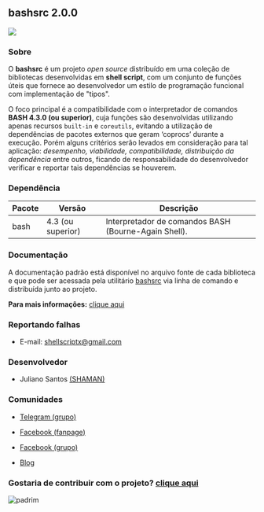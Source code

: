 ## bashsrc 2.0.0

![](https://raw.githubusercontent.com/shellscriptx/bashsrc/master/bashsrc.png)

### Sobre

O **bashsrc** é um projeto _open source_ distribuído em uma coleção de bibliotecas desenvolvidas em **shell script**, com um conjunto de funções úteis que fornece ao desenvolvedor um estilo de programação funcional com implementação de "tipos".

O foco principal é a compatibilidade com o interpretador de comandos **BASH 4.3.0 (ou superior)**, cuja  funções são  desenvolvidas  utilizando  apenas  recursos  `built-in` e `coreutils`, evitando a utilização de dependências de pacotes externos que geram ‘coprocs’ durante a execução. Porém  alguns  critérios  serão levados em consideração para tal aplicação: _desempenho, viabilidade, compatibilidade, distribuição da  dependência_ entre outros, ficando  de responsabilidade do desenvolvedor verificar e reportar tais dependências se houverem.

### Dependência

|Pacote|Versão|Descrição|
|-|-|-|
|bash|4.3 (ou superior)|Interpretador de comandos BASH (Bourne-Again Shell).|

### Documentação

A  documentação  padrão  está disponível no arquivo fonte de cada biblioteca e que pode ser acessada pela utilitário [bashsrc](https://github.com/shellscriptx/bashsrc/wiki/Utilit%C3%A1rio) via linha de comando e distribuída junto ao  projeto.


**Para mais informações:** [clique aqui](https://github.com/shellscriptx/bashsrc/wiki)

### Reportando falhas

* E-mail: shellscriptx@gmail.com

### Desenvolvedor

* Juliano Santos [(SHAMAN)](https://t.me/x_SHAMAN_x)

### Comunidades

* [Telegram (grupo)](https://t.me/shellscript_x)

* [Facebook (fanpage)](https://fb.com/shellscriptx)

* [Facebook (grupo)](https://fb.com/groups/shellscriptx)

* [Blog](https://www.shellscriptx.blogspot.com.br)

### Gostaria de contribuir com o projeto? [clique aqui](https://www.padrim.com.br/apoiar?projeto_id=4707)

![padrim](https://s3-sa-east-1.amazonaws.com/padrimbucketteste/padrim/Logotipo_colorido_horizontal.png)
